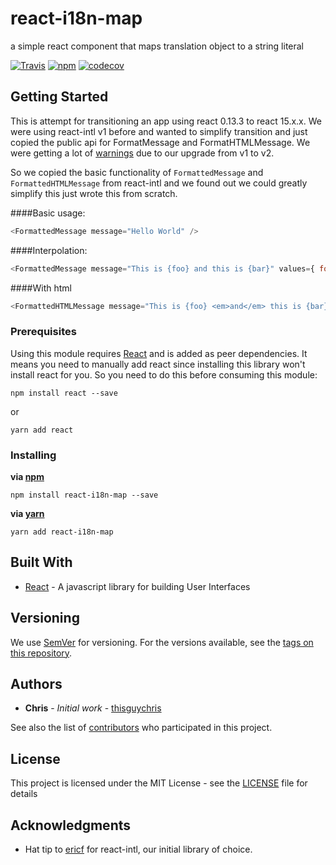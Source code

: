 
# react-i18n-map
a simple react component that maps translation object to a string literal

[![Travis](https://img.shields.io/travis/ayosdev/react-i18n-map.svg)](https://travis-ci.org/ayosdev/react-i18n-map)
[![npm](https://img.shields.io/npm/v/react-i18n-map.svg?style=flat)](https://github.com/ayosdev/react-i18n-map/)
[![codecov](https://codecov.io/gh/ayosdev/react-i18n-map/branch/master/graph/badge.svg)](https://codecov.io/gh/ayosdev/react-i18n-map)

## Getting Started

This is attempt for transitioning an app using react 0.13.3 to react 15.x.x.  We were using react-intl v1 before and wanted to simplify transition and just copied the public api for FormatMessage and FormatHTMLMessage.   We were getting a lot of [warnings](https://github.com/yahoo/react-intl/issues/619) due to our upgrade from v1 to v2. 

So we copied the basic functionality of `FormattedMessage` and `FormattedHTMLMessage` from react-intl and we found out we could greatly simplify this just wrote this from scratch.

####Basic usage:
```javascript
<FormattedMessage message="Hello World" />
```

####Interpolation:
```javascript
<FormattedMessage message="This is {foo} and this is {bar}" values={ foo: 1, bar: 2 } />
```

####With html
```javascript
<FormattedHTMLMessage message="This is {foo} <em>and</em> this is {bar}" values={ foo: 1, bar: 2 } />
```


### Prerequisites

Using this module requires [React](https://facebook.github.io/react/) and is added as peer dependencies.  It means you need to manually add react since installing this library won't install react for you. So you need to do this before consuming this module:

```console
npm install react --save
```

or

```console
yarn add react
```

### Installing

**via [npm](https://www.npmjs.com/package/npm)**

```console
npm install react-i18n-map --save
```

**via [yarn](https://yarnpkg.com/)**

```console
yarn add react-i18n-map
```


## Built With

* [React](https://facebook.github.io/react/) - A javascript library for building User Interfaces

## Versioning

We use [SemVer](http://semver.org/) for versioning. For the versions available, see the [tags on this repository](https://github.com/ayosdev/react-i18n-map/tags). 

## Authors

* **Chris** - *Initial work* - [thisguychris](https://github.com/thisguychris)

See also the list of [contributors](https://github.com/ayosdev/react-i18n-map/contributors) who participated in this project.

## License

This project is licensed under the MIT License - see the [LICENSE](LICENSE) file for details

## Acknowledgments

* Hat tip to [ericf](https://github.com/ericf) for react-intl, our initial library of choice.

